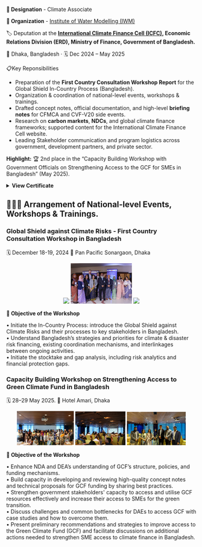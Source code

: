 **💼 Designation** - Climate Associate<br>

**🏢 Organization** - <a href="https://www.iwmbd.org/" target="_blank">Institute of Water Modelling (IWM)</a><br>

🏷️ Deputation at the <b><a href="https://climatefinance.erd.gov.bd/" target="_blank">International Climate Finance Cell (ICFC)</a>, Economic Relations Division (ERD), Ministry of Finance, Government of Bangladesh. </b><br>

📍 Dhaka, Bangladesh · 🗓️ Dec 2024 – May 2025

📋Key Reponsibilities

- Preparation of the **First Country Consultation Workshop Report** for the Global Shield In-Country Process (Bangladesh).
- Organization & coordination of national-level events, workshops & trainings.
- Drafted concept notes, official documentation, and high-level **briefing notes** for CFMCA and CVF-V20 side events.
- Research on **carbon markets**, **NDCs**, and global climate finance frameworks; supported content for the International Climate Finance Cell website.
- Leading Stakeholder communication and program logistics across government, development partners, and private sector.

**Highlight:** 🏆 2nd place in the “Capacity Building Workshop with Government Officials on Strengthening Access to the GCF for SMEs in Bangladesh” (May 2025).

<details>
  <summary><b>View Certificate</b></summary>
  <div align="center">
    <img src="Training%20on%20GCF.jpg"
         alt="Certificate: Capacity Building Workshop on GCF for SMEs, May 2025"
         width="60%">
  </div>
</details>

## 👩🏻‍💻 Arrangement of National-level Events, Workshops & Trainings. 

### Global Shield against Climate Risks - First Country Consultation Workshop in Bangladesh 
🗓️ December 18-19, 2024
📍 Pan Pacific Sonargaon, Dhaka

<p align="center">
  <img src="4.jpg" width="32%"/>  <img src="2.jpg" width="32%"/>  <img src="5.jpg" width="32%"/>
</p>

**🧾 Objective of the Workshop** <br>

<p align="justify">
 
• Initiate the In-Country Process: introduce the Global Shield against Climate Risks and their processes to key stakeholders in Bangladesh. <br>
• Understand Bangladesh’s strategies and priorities for climate & disaster risk financing, existing coordination mechanisms, and interlinkages between ongoing activities. <br>
• Initiate the stocktake and gap analysis, including risk analytics and financial protection gaps. 

### Capacity Building Workshop on Strengthening Access to Green Climate Fund in Bangladesh
🗓️ 28–29 May 2025.
📍 Hotel Amari, Dhaka

<p align="center">
  <img src="5.jpeg" width="30%"/>  <img src="6.jpeg" width="26.5%"/>  <img src="7.jpeg" width="31%"/>
</p>

**🧾 Objective of the Workshop** <br>

<p align="justify">
 
• Enhance NDA and DEA’s understanding of GCF’s structure, policies, and funding mechanisms. <br>
• Build capacity in developing and reviewing high-quality concept notes and technical proposals for GCF funding by sharing best practices. <br>
• Strengthen government stakeholders' capacity to access and utilise GCF resources effectively and increase their access to SMEs for the green transition. <br>
• Discuss challenges and common bottlenecks for DAEs to access GCF with case studies and how to overcome them.  <br>
• Present preliminary recommendations and strategies to improve access to the Green Climate Fund (GCF) and facilitate discussions on additional actions needed to strengthen SME access to climate finance in Bangladesh. <br>
</p>

